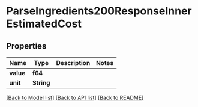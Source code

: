 # ParseIngredients200ResponseInnerEstimatedCost

## Properties

Name | Type | Description | Notes
------------ | ------------- | ------------- | -------------
**value** | **f64** |  | 
**unit** | **String** |  | 

[[Back to Model list]](../README.md#documentation-for-models) [[Back to API list]](../README.md#documentation-for-api-endpoints) [[Back to README]](../README.md)


